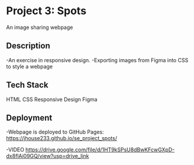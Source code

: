# Project 3: Spots
An image sharing webpage

## Description
-An exercise in responsive design. 
-Exporting images from Figma into CSS to style a webpage

## Tech Stack
HTML
CSS
Responsive Design
Figma

## Deployment
-Webpage is deployed to GitHub Pages:
 https://jhouse233.github.io/se_project_spots/

-VIDEO
https://drive.google.com/file/d/1HT9kSPsU8dBwKFcwGXpD-dx8flAi09GQ/view?usp=drive_link
